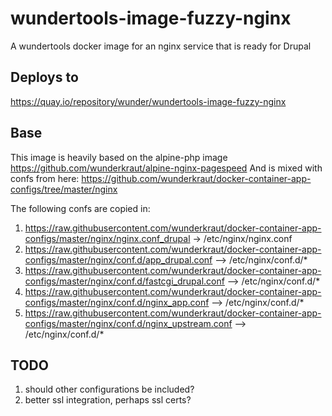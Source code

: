 # wundertools-image-fuzzy-nginx
A wundertools docker image for an nginx service that is ready for Drupal

## Deploys to

https://quay.io/repository/wunder/wundertools-image-fuzzy-nginx

## Base

This image is heavily based on the alpine-php image https://github.com/wunderkraut/alpine-nginx-pagespeed
And is mixed with confs from here: https://github.com/wunderkraut/docker-container-app-configs/tree/master/nginx

The following confs are copied in:

1. https://raw.githubusercontent.com/wunderkraut/docker-container-app-configs/master/nginx/nginx.conf_drupal -> /etc/nginx/nginx.conf
2. https://raw.githubusercontent.com/wunderkraut/docker-container-app-configs/master/nginx/conf.d/app_drupal.conf --> /etc/nginx/conf.d/*
3. https://raw.githubusercontent.com/wunderkraut/docker-container-app-configs/master/nginx/conf.d/fastcgi_drupal.conf --> /etc/nginx/conf.d/*
4. https://raw.githubusercontent.com/wunderkraut/docker-container-app-configs/master/nginx/conf.d/nginx_app.conf --> /etc/nginx/conf.d/*
5. https://raw.githubusercontent.com/wunderkraut/docker-container-app-configs/master/nginx/conf.d/nginx_upstream.conf --> /etc/nginx/conf.d/*

## TODO

1. should other configurations be included?
2. better ssl integration, perhaps ssl certs?
